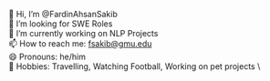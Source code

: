 
👋 Hi, I’m @FardinAhsanSakib \
👀 I’m looking for SWE Roles \
🔭 I’m currently working on NLP Projects \
📫 How to reach me: fsakib@gmu.edu \
😄 Pronouns: he/him \
💞️ Hobbies: Travelling, Watching Football, Working on pet projects \
